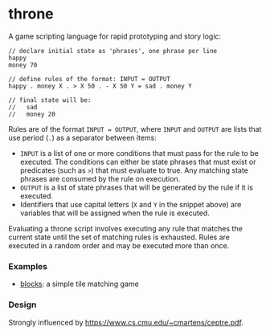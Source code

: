 # throne
A game scripting language for rapid prototyping and story logic:

```
// declare initial state as 'phrases', one phrase per line
happy
money 70

// define rules of the format: INPUT = OUTPUT
happy . money X . > X 50 . - X 50 Y = sad . money Y

// final state will be:
//   sad
//   money 20
```

Rules are of the format `INPUT = OUTPUT`, where `INPUT` and `OUTPUT` are lists that use period (`.`) as a separator between items:
- `INPUT` is a list of one or more conditions that must pass for the rule to be executed. The conditions can either be state phrases that must exist or predicates (such as `>`) that must evaluate to true. Any matching state phrases are consumed by the rule on execution.
- `OUTPUT` is a list of state phrases that will be generated by the rule if it is executed.
- Identifiers that use capital letters (`X` and `Y` in the snippet above) are variables that will be assigned when the rule is executed.

Evaluating a throne script involves executing any rule that matches the current state until the set of matching rules is exhausted. Rules are executed in a random order and may be executed more than once.

### Examples
- [blocks](examples/blocks.throne): a simple tile matching game

### Design
Strongly influenced by https://www.cs.cmu.edu/~cmartens/ceptre.pdf.
